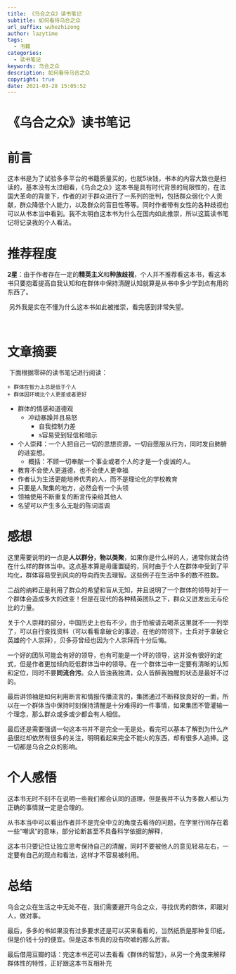 ```yaml
---
title: 《乌合之众》读书笔记
subtitle: 如何看待乌合之众
url_suffix: wuhezhizong 
author: lazytime
tags:
  - 书籍
categories:
  - 读书笔记
keywords: 乌合之众
description: 如何看待乌合之众
copyright: true
date: 2021-03-28 15:05:52
---
```


# 《乌合之众》读书笔记

# 前言

​	这本书是为了试验多多平台的书籍质量买的，也就5块钱，书本的内容大致也是扫读的，基本没有太过细看，《乌合之众》这本书是具有时代背景的局限性的，在法国大革命的背景下，作者的对于群众进行了一系列的批判，包括群众弱化个人贡献，群众降低个人能力，以及群众的盲目性等等。同时作者带有女性的各种歧视也可以从书本当中看到。我不太明白这本书为什么在国内如此推崇，所以这篇读书笔记将记录我的个人看法。

<!-- more -->

# 推荐程度

​	**2星**：由于作者存在一定的**精英主义**和**种族歧视**，个人并不推荐看这本书，看这本书只要抱着提高自我认知和在群体中保持清醒认知就算是从书中多少学到点有用的东西了。

​	另外我是实在不懂为什么这本书如此被推崇，看完感到非常失望。

​	

# 文章摘要

​	下面根据零碎的读书笔记进行阅读：

	+ 群体在智力上总是低于个人
	+ 群体因环境比个人更差或者更好

 + 群体的情感和道德观
   + 冲动暴躁并且易怒
     + 自我控制力差
     + s容易受到轻信和暗示
 + 个人崇拜：一个人把自己一切的思想资源，一切自愿服从行为，同时发自肺腑的进妄想。
   + 概括：不顾一切奉献一个事业或者个人的才是一个虔诚的人。
+ 教育不会使人更道德，也不会使人更幸福
+ 作者认为生活更能培养优秀的人，而不是理论化的学校教育
+ 只要是人聚集的地方，必然会有一个头领
+ 领袖使用不断重复的断言传染给其他人
+ 名望可以产生多么无耻的陈词滥调

# 感想

这里需要说明的一点是**人以群分，物以类聚**，如果你是什么样的人，通常你就会待在什么样的群体当中。这点基本算是毋庸置疑的，同时由于个人在群体中受到了平均化，群体容易受到风向的导向而失去理智。这些例子在生活中多的数不胜数。

​	二战的纳粹正是利用了群众的希望和盲从无知，并且说明了一个群体的领导对于一个群体会造成多大的改变！但是在现代的各种精英团队之下，群众又迸发出无与伦比的力量。

​	关于个人崇拜的部分，中国历史上也有不少，由于怕被请去喝茶这里就不一一列举了，可以自行查找资料（可以看看拿破仑的事迹，在他的带领下，士兵对于拿破仑英雄的个人崇拜），贝多芬曾经也因为个人崇拜而十分后悔。

​	一个好的团队可能会有好的领导，也有可能是一个坏的领导，这并没有很好的定式，但是作者更加倾向贬低群体当中的领导。在一个群体当中一定要有清晰的认知和定位，同时不要**同流合污**。众人皆浊我独清，众人皆醉我独醒的状态是最好不过的。

​	最后讲领袖是如何利用断言和情报传播流言的，集团通过不断释放良好的一面，所以在一个群体当中保持时刻保持清醒是十分难得的一件事情，如果集团不管灌输一个理念，那么群众或多或少都会有人相信。

​	最后还是需要强调一句这本书并不是完全一无是处，看完可以基本了解到为什么产品很烂却依然有很多的关注，明明看起来完全不能火的东西，却有很多人追捧。这一切都是乌合之众的影响。



# 个人感悟

​	这本书无时不刻不在说明一些我们都会认同的道理，但是我并不认为多数人都认为正确的事情就一定是合理的。

​	从书本当中可以看出作者并不是完全中立的角度去看待的问题，在字里行间存在着一些“嘲讽”的意味，部分论断甚至不具备科学依据的解释，

​	这本书只要记住让独立思考保持自己的清醒，同时不要被他人的意见轻易左右，一定要有自己的观点和看法，这样才不容易被利用。



# 总结

​	乌合之众在生活之中无处不在，我们需要避开乌合之众，寻找优秀的群体，即跟对人，做对事。

​	最后，多多的书如果没有过多要求还是可以买来看看的，当然纸质是那种复印纸，但是价钱十分的便宜。但是这本书真的没有吹嘘的那么厉害。

​	最后借用豆瓣的话：完这本书还可以去看看《群体的智慧》，从另一个角度来解释群体性的特性，正好跟这本书互相补充